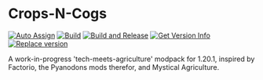 # Crops-N-Cogs
 
[![Auto Assign](https://github.com/Threnodic-Agrindustries/Crops-N-Cogs/actions/workflows/auto_assign.yml/badge.svg)](https://github.com/Threnodic-Agrindustries/Crops-N-Cogs/actions/workflows/auto_assign.yml)
[![Build](https://github.com/Threnodic-Agrindustries/Crops-N-Cogs/actions/workflows/build_pr.yml/badge.svg)](https://github.com/Threnodic-Agrindustries/Crops-N-Cogs/actions/workflows/build_pr.yml)
[![Build and Release](https://github.com/Threnodic-Agrindustries/Crops-N-Cogs/actions/workflows/release.yml/badge.svg)](https://github.com/Threnodic-Agrindustries/Crops-N-Cogs/actions/workflows/release.yml) 
[![Get Version Info](https://github.com/Threnodic-Agrindustries/Crops-N-Cogs/actions/workflows/get_version_info.yml/badge.svg)](https://github.com/Threnodic-Agrindustries/Crops-N-Cogs/actions/workflows/get_version_info.yml)
[![Replace version](https://github.com/Threnodic-Agrindustries/Crops-N-Cogs/actions/workflows/replace_version.yml/badge.svg)](https://github.com/Threnodic-Agrindustries/Crops-N-Cogs/actions/workflows/replace_version.yml)

A work-in-progress 'tech-meets-agriculture' modpack for 1.20.1, inspired by Factorio, the Pyanodons mods therefor, and Mystical Agriculture.